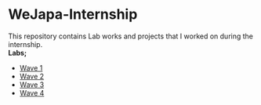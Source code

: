 # WeJapa-Internship
This repository contains Lab works and projects that I worked on during the internship. <br>
<b> Labs; </b>
* [Wave 1](https://github.com/KemmieKemy/WeJapa-Internship/tree/master/Labs/Wave%201)
* [Wave 2](https://github.com/KemmieKemy/WeJapa-Internship/tree/master/Labs/Wave%202)
* [Wave 3](https://github.com/KemmieKemy/WeJapa-Internship/tree/master/Labs/Wave%203)
* [Wave 4](https://github.com/KemmieKemy/WeJapa-Internship/tree/master/Labs/Wave%204)
